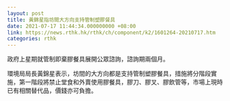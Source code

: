 ```yaml
---
layout: post
title: 黃錦星指坊間大方向支持管制塑膠餐具
date: 2021-07-17 11:44:34.000000000 +08:00
link: https://news.rthk.hk/rthk/ch/component/k2/1601264-20210717.htm
categories: rthk
---
```


政府上星期就管制即棄膠餐具展開公眾諮詢，諮詢期兩個月。

環境局局長黃錦星表示，坊間的大方向都是支持管制塑膠餐具，措施將分階段實施，第一階段將禁止堂食和外賣使用膠餐具，膠刀、膠叉、膠飲管等，市場上現時已有相關替代品，價錢亦可負擔。
